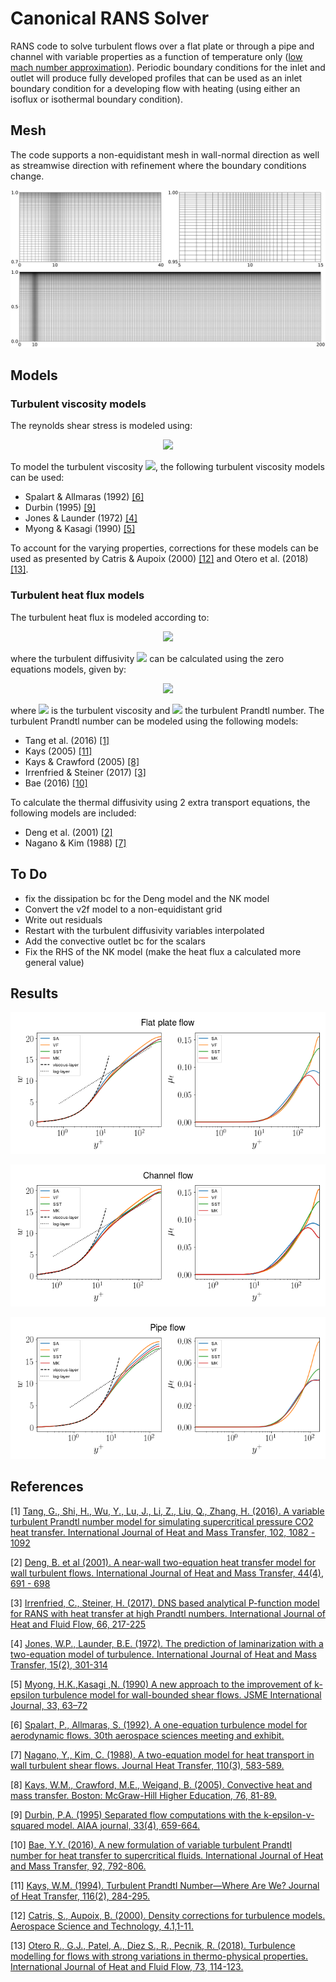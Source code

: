 # Canonical RANS Solver
RANS code to solve turbulent flows over a flat plate or through a pipe and channel with variable properties as a function of temperature only ([low mach number approximation](https://ccse.lbl.gov/Research/LowMach/lowMach.html)). Periodic boundary conditions for the inlet and outlet will produce fully developed profiles that can be used as an inlet boundary condition for a developing flow with heating (using either an isoflux or isothermal boundary condition).
## Mesh
The code supports a non-equidistant mesh in wall-normal direction as well as streamwise direction with refinement where the boundary conditions change.

<img src="https://github.com/Fluid-Dynamics-Of-Energy-Systems-Team/RANS_pipe/raw/blstart/notebooks/non-equidistant.svg?sanitize=true"
     style="float: center; margin-right: 10px;" />
## Models
### Turbulent viscosity models
The reynolds shear stress is modeled using:
<p align="center">
<img src="https://latex.codecogs.com/svg.latex?\Large&space;\overline{\rho{u_i''}{u_i''}}=-{\mu_{t}}\left(2\frac{\partial{\tilde{u_i}}}{{\partial}{x_i}}-\frac{2}{3}{\nabla}{\cdot}\tilde{u}\right)+\frac{2}{3}\overline{\rho}\tilde{k}" />
</p>

To model the turbulent viscosity <img src="https://latex.codecogs.com/svg.latex?\Large&space;\mu_t" />, the following turbulent viscosity models can be used:
* Spalart & Allmaras (1992) [[6]](#6)
* Durbin (1995) [[9]](#9)
* Jones & Launder (1972) [[4]](#4) 
* Myong & Kasagi (1990)  [[5]](#5)

To account for the varying properties, corrections for these models can be used as presented by Catris & Aupoix (2000) [[12]](#12) and Otero et al. (2018) [[13]](#13).

### Turbulent heat flux models
The turbulent heat flux is modeled according to:

<p align="center">
<img src="https://latex.codecogs.com/svg.latex?\Large&space;\overline{\rho{u_j''}{h''}}=-{\rho}{\alpha_t}\frac{\partial\tilde{h}}{\partial{x_j}},"/>
</p>

where the turbulent diffusivity <img src="https://latex.codecogs.com/svg.latex?\Large&space;\alpha_t" /> can be calculated using the zero equations models, given by:
<p align="center">
<img src="https://latex.codecogs.com/svg.latex?\Large&space;\alpha_t=\frac{\mu_t}{Pr_t}," />
</p>

where <img src="https://latex.codecogs.com/svg.latex?\Large&space;{\mu}_t" /> is the turbulent viscosity and <img src="https://latex.codecogs.com/svg.latex?\Large&space;{Pr}_{t}" /> the turbulent Prandtl number. The turbulent Prandtl number can be modeled using the following models:

* Tang et al. (2016) [[1]](#1)
* Kays (2005) [[11]](#11)
* Kays & Crawford (2005) [[8]](#8)
* Irrenfried & Steiner (2017) [[3]](#3)
* Bae (2016) [[10]](#10)

To calculate the thermal diffusivity using 2 extra transport equations, the following models are included:
* Deng et al. (2001) [[2]](#2) 
* Nagano & Kim (1988) [[7]](#5)

## To Do
* fix the dissipation bc for the Deng model and the NK model
* Convert the v2f model to a non-equidistant grid
* Write out residuals
* Restart with the turbulent diffusivity variables interpolated
* Add the convective outlet bc for the scalars
* Fix the RHS of the NK model (make the heat flux a calculated more general value)

## Results
<img src="https://github.com/Fluid-Dynamics-Of-Energy-Systems-Team/RANS_pipe/raw/clean/notebooks/bl.png"
     style="float: center; margin-right: 10px;" />
     
<img src="https://github.com/Fluid-Dynamics-Of-Energy-Systems-Team/RANS_pipe/raw/clean/notebooks/channel.png"
     style="float: center; margin-right: 10px;" />
     
<img src="https://github.com/Fluid-Dynamics-Of-Energy-Systems-Team/RANS_pipe/raw/clean/notebooks/pipe.png"
     style="float: center; margin-right: 10px;" />

## References
<a id="1">[1]</a> 
[Tang, G., Shi, H., Wu, Y., Lu, J., Li, Z., Liu, Q., Zhang, H. (2016).
A variable turbulent Prandtl number model for simulating supercritical pressure CO2 heat transfer.
International Journal of Heat and Mass Transfer, 102, 1082 - 1092](https://www.sciencedirect.com/science/article/pii/S0017931016300734#b0205)

<a id="2">[2]</a> 
[Deng, B. et al (2001).
A near-wall two-equation heat transfer model for wall turbulent flows.
International Journal of Heat and Mass Transfer, 44(4), 691 - 698](https://www.sciencedirect.com/science/article/abs/pii/S0017931000001319)

<a id="3">[3]</a> 
[Irrenfried, C., Steiner, H. (2017).
DNS based analytical P-function model for RANS with heat transfer at high Prandtl numbers.
International Journal of Heat and Fluid Flow, 66, 217-225](https://www.sciencedirect.com/science/article/pii/S0142727X17304083?via%3Dihub)

<a id="4">[4]</a> 
[Jones, W.P., Launder, B.E. (1972).
The prediction of laminarization with a two-equation model of turbulence.
International Journal of Heat and Mass Transfer, 15(2), 301-314](https://www.sciencedirect.com/science/article/pii/0017931072900762)

<a id="5">[5]</a> 
[Myong, H.K.,Kasagi ,N. (1990)
A new approach to the improvement of k-epsilon turbulence model for wall-bounded shear flows. 
JSME International Journal, 33, 63–72](https://www.jstage.jst.go.jp/article/jsmeb1988/33/1/33_1_63/_pdf/-char/ja)

<a id="6">[6]</a> 
[Spalart, P., Allmaras, S. (1992).
A one-equation turbulence model for aerodynamic flows.
30th aerospace sciences meeting and exhibit.](https://arc.aiaa.org/doi/pdf/10.2514/6.1992-439)

<a id="7">[7]</a>
[Nagano, Y., Kim, C. (1988).
A two-equation model for heat transport in wall turbulent shear flows. 
Journal Heat Transfer, 110(3), 583-589.](https://asmedigitalcollection.asme.org/heattransfer/article-abstract/110/3/583/382763/A-Two-Equation-Model-for-Heat-Transport-in-Wall?redirectedFrom=fulltext)

<a id="8">[8]</a>
[Kays, W.M., Crawford, M.E., Weigand, B. (2005). 
Convective heat and mass transfer. 
Boston: McGraw-Hill Higher Education, 76, 81-89.](https://www.sciencedirect.com/science/article/pii/S0017931016300734#b0205)

<a id="9">[9]</a>
[Durbin, P.A. (1995)
Separated flow computations with the k-epsilon-v-squared model.
AIAA journal, 33(4), 659-664.](https://link.springer.com/article/10.1007/s10494-005-1974-8)

<a id="10">[10]</a>
[Bae, Y.Y. (2016).
A new formulation of variable turbulent Prandtl number for heat transfer to supercritical fluids. 
International Journal of Heat and Mass Transfer, 92, 792-806.](https://www.infona.pl/resource/bwmeta1.element.elsevier-e6af3d8b-9871-32d3-a9f6-4972a82f5f76)

<a id="11">[11]</a>
[Kays, W.M. (1994).
Turbulent Prandtl Number—Where Are We?
Journal of Heat Transfer, 116(2), 284-295.](https://asmedigitalcollection.asme.org/heattransfer/article/116/2/284/383190/Turbulent-Prandtl-Number-Where-Are-We)

<a id="12">[12]</a>
[Catris, S., Aupoix, B. (2000).
Density corrections for turbulence models.
Aerospace Science and Technology, 4.1,1-11.](https://www.sciencedirect.com/science/article/pii/S1270963800001127)


<a id="13">[13]</a>
[Otero R., G.J., Patel, A., Diez S., R., Pecnik, R. (2018).
Turbulence modelling for flows with strong variations in thermo-physical properties.
International Journal of Heat and Fluid Flow, 73, 114-123.](https://www.sciencedirect.com/science/article/pii/S0142727X18301978)
